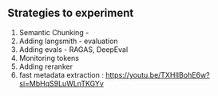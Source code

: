 ## Strategies to experiment

1. Semantic Chunking - 
2. Adding langsmith - evaluation
3. Adding evals - RAGAS, DeepEval
4. Monitoring tokens
5. Adding reranker
6. fast metadata extraction : https://youtu.be/TXHIIBohE6w?si=MbHqS9LuWLnTKGYv


